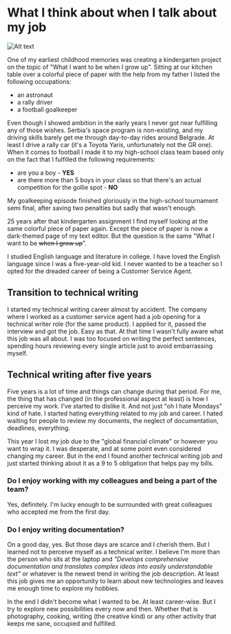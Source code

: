 # What I think about when I talk about my job
![Alt text](../static/img/rajac.jpg)

One of my earliest childhood memories was creating a kindergarten project on the topic of "What I want to be when I grow up". Sitting at our kitchen table over a colorful piece of paper with the help from my father I listed the following occupations:

* an astronaut
* a rally driver
* a football goalkeeper

Even though I showed ambition in the early years I never got near fulfilling any of those wishes. Serbia's space program is non-existing, and my driving skills barely get me through day-to-day rides around Belgrade. At least I drive a rally car (it's a Toyota Yaris, unfortunately not the GR one). When it comes to football I made it to my high-school class team based only on the fact that I fulfilled the following requirements:


* are you a boy - **YES**
* are there more than 5 boys in your class so that there's an actual competition for the gollie spot - **NO**

My goalkeeping episode finished gloriously in the high-school tournament semi final, after saving two penalties but sadly that wasn't enough.

25 years after that kindergarten assignment I find myself looking at the same colorful piece of paper again. Except the piece of paper is now a dark-themed page of my text editor. But the question is the same "What I want to be ~~when I grow up~~".

I studied English language and literature in college. I have loved the English language since I was a five-year-old kid. I never wanted to be a teacher so I opted for the dreaded career of being a Customer Service Agent.


## Transition to technical writing

I started my technical writing career almost by accident. The company where I worked as a customer service agent had a job opening for a technical writer role (for the same product). I applied for it, passed the interview and got the job. Easy as that. At that time I wasn't fully aware what this job was all about. I was too focused on writing the perfect sentences, spending hours reviewing every single article just to avoid embarrassing myself.


## Technical writing after five years

Five years is a lot of time and things can change during that period. For me, the thing that has changed (in the professional aspect at least) is how I perceive my work. I've started to dislike it. And not just "oh I hate Mondays" kind of hate. I started hating everything related to my job and career. I hated waiting for people to review my documents, the neglect of documentation, deadlines, everything.

This year I lost my job due to the "global financial climate" or however you want to wrap it. I was desperate, and at some point even considered changing my career. But in the end I found another technical writing job and just started thinking about it as a 9 to 5 obligation that helps pay my bills.

### Do I enjoy working with my colleagues and being a part of the team?

Yes, definitely. I'm lucky enough to be surrounded with great colleagues who accepted me from the first day.

### Do I enjoy writing documentation?

On a good day, yes. But those days are scarce and I cherish them. But I learned not to perceive myself as a technical writer. I believe I'm more than the person who sits at the laptop and _"Develops comprehensive documentation and translates complex ideas into easily understandable text"_ or whatever is the newest trend in writing the job description. At least this job gives me an opportunity to learn about new technologies and leaves me enough time to explore my hobbies.

In the end I didn't become what I wanted to be. At least career-wise. But I try to explore new possibilities every now and then. Whether that is photography, cooking, writing (the creative kind) or any other activity that keeps me sane, occupied and fulfilled.
